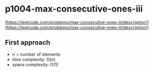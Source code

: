# p1004-max-consecutive-ones-iii
[https://leetcode.com/problems/max-consecutive-ones-iii/description/](https://leetcode.com/problems/max-consecutive-ones-iii/description/)

## First approach

- n = number of elements
- time complexity: O(n)
- space complexity: O(1)
